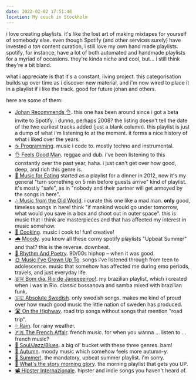 ```yaml
---
date: 2022-02-02 17:51:48
location: My couch in Stockholm
---
```


i love creating playlists. it's like the lost art of making mixtapes for yourself of somebody else.
even though Spotify (and other services surely) have invested _a ton_ content curation, i still love
my own hand made playlists. spotify, for instance, have a lot of both automated and handmade
playlists for a myriad of occasions. they're kinda niche and cool, but… i still think they're a bit
bland.

what i appreciate is that it's a constant, living project. this categorisation builds up over time
as i discover new material, and i'm now wired to place it in a playlist if i like the track. good
for future johan and others.

here are some of them:

- [Johan Recommends 👌](https://open.spotify.com/playlist/1Ldhvei26A52VXc1ErGFE3?si=7784bde2b4864c83).
  this one has been around since i got a beta invite to Spotify. i dunno, perhaps 2008? the listing
  doesn't tell the date of the two earliest tracks added (just a blank column). this playlist is
  just a dump of what i'm listening to at the moment. it forms a nice history of what i liked over
  the years.
- [☕ Programming](https://open.spotify.com/playlist/2mtlhuFVOFMn6Ho3JmrLc2?si=01e2e74df939457c).
  music i code to. mostly techno and instrumental.
- [👌 Feels Good Man](https://open.spotify.com/playlist/6sQMuWwPINJiLZUJK4Z3uD?si=c1900108fe7946fa).
  reggae and dub. i've been listening to this constantly over the past year, haha. i just can't get
  over how good, deep, and rich this genre is.
- [💑 Music for Eating](https://open.spotify.com/playlist/5nh0YK8EONkjzOnbA3BhUY?si=bb2ee94098424d68)
  started as a playlist for a dinner in 2012, now it's my general "turn something on 5 min before
  guests arrive" kind of playlist. it's mostly "safe", as in "nobody and their partner will get
  annoyed by the songs in here".
- [🎶 Music from the Old World](https://open.spotify.com/playlist/7q5ibEnI11LGt6OfPdUiYF?si=71eee722055a42e7).
  i curate this one like a mad man. **only** good, timeless songs in here! think "if mankind would
  go under tomorrow, what would you save in a box and shoot out in outer space". this is music that
  i think are masterpieces and that has affected my interest in music somehow.
- [🍝 Cooking](https://open.spotify.com/playlist/1gogip1RT6OUnbvdnTi6Pl?si=ac2453416add46c0). music i
  cook to! fun! creative!
- [🌧 Moody](https://open.spotify.com/playlist/59nplETeaMx3BmSJ0HmueD?si=40dfed3c765943a3). you know
  all these corny spotify playlists "Upbeat Summer" and that? this is the reverse. downbeat.
- [🔫 Rhythm And Poetry](https://open.spotify.com/playlist/7iN8d1FOc4MPI1kdviSaKz?si=7fd232edf03940f4).
  90/00s hiphop – when it was good.
- [🌞 Music I've Grown Up To](https://open.spotify.com/playlist/078GhmeGcbKJgRZD8dy6Rk?si=d2e15235ff4e45cf).
  songs i've listened through from teen to adolescence. music that somehow has affected me during
  emo periods, travels, and just everyday life.
- [🇧🇷 Bom día, Rio de Janeeeeiroo!](https://open.spotify.com/playlist/3BNTm0AP9uiM0KIXc8iHEr?si=170da54d9da443c1).
  my brazilian playlist, which i created when i was in Rio. classic bossanova and samba mixed with
  brazilian funk.
- [🇸🇪 Absolute Swedish](https://open.spotify.com/playlist/5oJPfALfNLPFrq5gxWuude?si=982a8f0ae3e44338).
  only swedish songs. makes me kind of proud over how much good music the little nation of sweden
  has produced.
- [🛣 On the Highway](https://open.spotify.com/playlist/6iXHobR6yJaPqgBaaL64xX?si=dd229408c5bf4121).
  road trip songs without songs that mention "road trip".
- [💦 Rain](https://open.spotify.com/playlist/3nuTeGLROOyh5t4VMKTp13?si=2262e0a243c74c16). for rainy
  weather.
- [🇫🇷 The French Affair](https://open.spotify.com/playlist/5zFLAiAjNowbHSSgMOC4RE?si=0cf90c6f01d44928).
  french music. for when you wanna … listen to … french music?
- [🎸 Soul/Jazz/Blues](https://open.spotify.com/playlist/4M9CK0W1O4Kcdqz5Yy2Qzh?si=6343cd67b7c94935).
  a big ol' bucket with these three genres. bam!
- [🍂 Autumn](https://open.spotify.com/playlist/0C0bD6e5aOZqPwPgVl9Ail?si=5ca31048878e4ec1). moody
  music which somehow feels more autumn-y.
- [🌻 Summer!](https://open.spotify.com/playlist/5eItx1PWuOqZ6wKjcq6MFv?si=69f8937279744315). the
  mandatory, upbeat summer playlist. i'm sorry.
- [🌅 What's the story morning glory](https://open.spotify.com/playlist/1F3AXwgZIi90ArZb9Vwykb?si=1efe867ebf114bce).
  the morning playlist that gets you UP.
- [📽 Hipster Internazionale](https://open.spotify.com/playlist/4vX0My1z66vnhiequGGdYM?si=7a538d36e04147e7).
  hipster and indie songs you haven't heard of.
